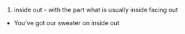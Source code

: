 1. inside out - with the part what is usually inside facing out
 * You've got our sweater on inside out
